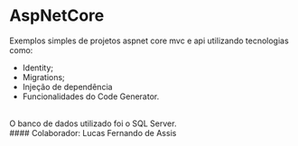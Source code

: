 # AspNetCore
Exemplos simples de projetos aspnet core mvc e
api utilizando tecnologias como: 
* Identity; 
* Migrations;
* Injeção de dependência 
* Funcionalidades do Code Generator.
<br />
O banco de dados utilizado foi o SQL Server.
<br />
#### Colaborador: Lucas Fernando de Assis